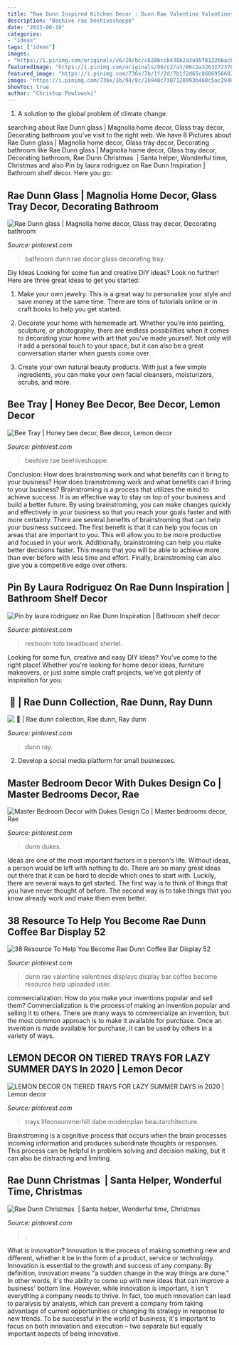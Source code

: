```yaml
---
title: "Rae Dunn Inspired Kitchen Decor : Dunn Rae Valentine Valentines Displays Display Bar Coffee Become Resource Help Uploaded User"
description: "Beehive rae beehiveshoppe"
date: "2023-06-19"
categories:
- "ideas"
tags: ["ideas"]
images:
- "https://i.pinimg.com/originals/c6/20/bc/c620bccb438b2a3a95f81226bacbdb55.jpg"
featuredImage: "https://i.pinimg.com/originals/86/c2/a3/86c2a32631723780c97ee03e5caea878.jpg"
featured_image: "https://i.pinimg.com/736x/7b/1f/2d/7b1f2d65c86869566027ce3401d410f7.jpg"
image: "https://i.pinimg.com/736x/1b/94/8c/1b948c7307128993b460c5ac29487f97.jpg"
ShowToc: true
author: "Christop Powlowski"
---
```



1. A solution to the global problem of climate change.

	

		
searching about Rae Dunn glass | Magnolia home decor, Glass tray decor, Decorating bathroom you've visit to the right web. We have 8 Pictures about Rae Dunn glass | Magnolia home decor, Glass tray decor, Decorating bathroom like Rae Dunn glass | Magnolia home decor, Glass tray decor, Decorating bathroom, Rae Dunn Christmas ️ | Santa helper, Wonderful time, Christmas and also Pin by laura rodriguez on Rae Dunn Inspiration | Bathroom shelf decor. Here you go:
		
    
## Rae Dunn Glass | Magnolia Home Decor, Glass Tray Decor, Decorating Bathroom

<img loading=lazy src="https://i.pinimg.com/originals/e9/29/cc/e929cc8388c82f37caf806c5a539bf60.jpg" onerror="this.onerror=null;this.src='https://tse3.mm.bing.net/th?id=OIP.oVj28Auj2kO8HrOLpcwAZwHaJ4&amp;pid=15.1';" alt="Rae Dunn glass | Magnolia home decor, Glass tray decor, Decorating bathroom">

_Source: pinterest.com_

>bathroom dunn rae decor glass decorating tray. 

	

Diy Ideas
Looking for some fun and creative DIY ideas? Look no further! Here are three great ideas to get you started:
1. Make your own jewelry. This is a great way to personalize your style and save money at the same time. There are tons of tutorials online or in craft books to help you get started.

2. Decorate your home with homemade art. Whether you’re into painting, sculpture, or photography, there are endless possibilities when it comes to decorating your home with art that you’ve made yourself. Not only will it add a personal touch to your space, but it can also be a great conversation starter when guests come over.

3. Create your own natural beauty products. With just a few simple ingredients, you can make your own facial cleansers, moisturizers, scrubs, and more.

    
## Bee Tray | Honey Bee Decor, Bee Decor, Lemon Decor

<img loading=lazy src="https://i.pinimg.com/originals/d0/9d/37/d09d379f45d303210e01f094be287397.jpg" onerror="this.onerror=null;this.src='https://tse1.mm.bing.net/th?id=OIP.agp45NURDdELO2MlKhQUwQHaJ4&amp;pid=15.1';" alt="Bee Tray | Honey bee decor, Bee decor, Lemon decor">

_Source: pinterest.com_

>beehive rae beehiveshoppe. 

	

Conclusion: How does brainstroming work and what benefits can it bring to your business?
How does brainstroming work and what benefits can it bring to your business? Brainstroming is a process that utilizes the mind to achieve success. It is an effective way to stay on top of your business and build a better future. By using brainstroming, you can make changes quickly and effectively in your business so that you reach your goals faster and with more certainty. There are several benefits of brainstroming that can help your business succeed. The first benefit is that it can help you focus on areas that are important to you. This will allow you to be more productive and focused in your work. Additionally, brainstroming can help you make better decisions faster. This means that you will be able to achieve more than ever before with less time and effort. Finally, brainstroming can also give you a competitive edge over others.

    
## Pin By Laura Rodriguez On Rae Dunn Inspiration | Bathroom Shelf Decor

<img loading=lazy src="https://i.pinimg.com/originals/bb/79/78/bb7978cab97ace6093a6a272f11e8378.jpg" onerror="this.onerror=null;this.src='https://tse1.mm.bing.net/th?id=OIP.JW893lfnao_tSjXUpmS6hgHaJ8&amp;pid=15.1';" alt="Pin by laura rodriguez on Rae Dunn Inspiration | Bathroom shelf decor">

_Source: pinterest.com_

>restroom toto beadboard shertel. 

	

Looking for some fun, creative and easy DIY ideas? You've come to the right place! Whether you're looking for home décor ideas, furniture makeovers, or just some simple craft projects, we've got plenty of inspiration for you.

    
## ️ ️🦄 | Rae Dunn Collection, Rae Dunn, Ray Dunn

<img loading=lazy src="https://i.pinimg.com/736x/1b/94/8c/1b948c7307128993b460c5ac29487f97.jpg" onerror="this.onerror=null;this.src='https://tse4.mm.bing.net/th?id=OIP.TW2nHXdo5UogTaSLikvEDgHaGo&amp;pid=15.1';" alt="️ ️🦄 | Rae dunn collection, Rae dunn, Ray dunn">

_Source: pinterest.com_

>dunn ray. 

	

2. Develop a social media platform for small businesses.

    
## Master Bedroom Decor With Dukes Design Co | Master Bedrooms Decor, Rae

<img loading=lazy src="https://i.pinimg.com/736x/7b/1f/2d/7b1f2d65c86869566027ce3401d410f7.jpg" onerror="this.onerror=null;this.src='https://tse3.mm.bing.net/th?id=OIP.3q2cA_6IHQezlx_nobPWWQHaHa&amp;pid=15.1';" alt="Master Bedroom Decor with Dukes Design Co | Master bedrooms decor, Rae">

_Source: pinterest.com_

>dunn dukes. 

	

Ideas are one of the most important factors in a person's life. Without ideas, a person would be left with nothing to do. There are so many great ideas out there that it can be hard to decide which ones to start with. Luckily, there are several ways to get started. The first way is to think of things that you have never thought of before. The second way is to take things that you know already work and make them even better.

    
## 38 Resource To Help You Become Rae Dunn Coffee Bar Display 52

<img loading=lazy src="https://i.pinimg.com/736x/c5/03/9d/c5039d6b9e3d1468a206858897354572.jpg" onerror="this.onerror=null;this.src='https://tse4.mm.bing.net/th?id=OIP.YzmvtuKjA9ojQZLgPpCDfAHaPw&amp;pid=15.1';" alt="38 Resource To Help You Become Rae Dunn Coffee Bar Display 52">

_Source: pinterest.com_

>dunn rae valentine valentines displays display bar coffee become resource help uploaded user. 

	

commercialization: How do you make your inventions popular and sell them?
Commercialization is the process of making an invention popular and selling it to others. There are many ways to commercialize an invention, but the most common approach is to make it available for purchase. Once an invention is made available for purchase, it can be used by others in a variety of ways.

    
## LEMON DECOR ON TIERED TRAYS FOR LAZY SUMMER DAYS In 2020 | Lemon Decor

<img loading=lazy src="https://i.pinimg.com/originals/c6/20/bc/c620bccb438b2a3a95f81226bacbdb55.jpg" onerror="this.onerror=null;this.src='https://tse3.mm.bing.net/th?id=OIP.TXSaKa8QG_M6cqdvR2_gigHaLG&amp;pid=15.1';" alt="LEMON DECOR ON TIERED TRAYS FOR LAZY SUMMER DAYS in 2020 | Lemon decor">

_Source: pinterest.com_

>trays lifeonsummerhill dabe modernplan beautarchitecture. 

	

Brainstroming is a cognitive process that occurs when the brain processes incoming information and produces subordinate thoughts or responses. This process can be helpful in problem solving and decision making, but it can also be distracting and limiting.

    
## Rae Dunn Christmas ️ | Santa Helper, Wonderful Time, Christmas

<img loading=lazy src="https://i.pinimg.com/originals/86/c2/a3/86c2a32631723780c97ee03e5caea878.jpg" onerror="this.onerror=null;this.src='https://tse4.mm.bing.net/th?id=OIP.XikQUH2JhLh6AKeBXQcQAgHaHa&amp;pid=15.1';" alt="Rae Dunn Christmas ️ | Santa helper, Wonderful time, Christmas">

_Source: pinterest.com_

>. 

	

What is innovation?
Innovation is the process of making something new and different, whether it be in the form of a product, service or technology. Innovation is essential to the growth and success of any company. By definition, innovation means "a sudden change in the way things are done." In other words, it's the ability to come up with new ideas that can improve a business' bottom line.
However, while innovation is important, it isn't everything a company needs to thrive. In fact, too much innovation can lead to paralysis by analysis, which can prevent a company from taking advantage of current opportunities or changing its strategy in response to new trends. To be successful in the world of business, it's important to focus on both innovation and execution – two separate but equally important aspects of being innovative.

